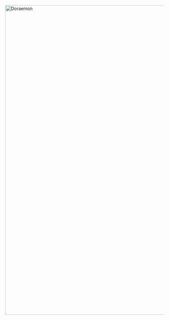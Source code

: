 <img src="https://media.tenor.com/337DtR4gRoYAAAAC/spy-x-family-spy-family.gif" alt="Doraemon" width="980">

